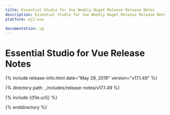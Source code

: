 ```yaml
---
title: Essential Studio for Vue Weekly Nuget Release Release Notes  
description: Essential Studio for Vue Weekly Nuget Release Release Notes  
platform: ej2-vue

documentation: ug
---
```


# Essential Studio for  Vue  Release Notes  

{% include release-info.html date="May 29, 2019"   version="v17.1.49"  %} 

{% directory path: _includes/release-notes/v17.1.49 %}

{% include {{file.url}} %}

{% enddirectory %}

